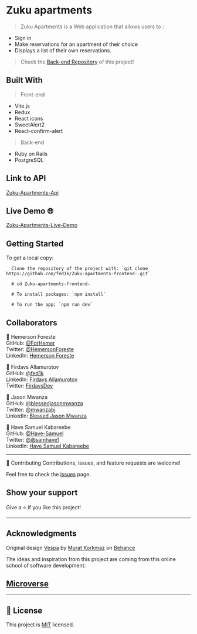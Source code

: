 # Zuku apartments

> Zuku Apartments is a Web application that allows users to :
 - Sign in
 - Make reservations for an apartment of their choice
 - Displays a list of their own reservations.

> Check the [Back-end Repository](https://github.com/ForHemer/Zuku-Apartments-Backend) of this project!

## Built With

> Front-end

- Vite.js
- Redux
- React icons
- SweetAlert2
- React-confirm-alert 

> Back-end

- Ruby on Rails
- PostgreSQL

## Link to API

[Zuku-Apartments-Api](https://zuku-apartments-api.herokuapp.com)

## Live Demo 🌐

[Zuku-Apartments-Live-Demo](https://zuku-apartments-frontend.vercel.app/)

## Getting Started

To get a local copy:

```
  Clone the repository of the project with: `git clone https://github.com/fed1k/Zuku-apartments-frontend-.git`
  
  # cd Zuku-apartments-frontend-

  # To install packages: `npm install`

  # To run the app: `npm run dev`

```
## Collaborators 

👤 Hemerson Foreste<br>
GitHub: [@ForHemer](https://github.com/ForHemer)<br>
Twitter: [@HemersonForeste](https://twitter.com/HemersonForeste)<br>
LinkedIn: [Hemerson Foreste](https://www.linkedin.com/in/hemerson-foreste/)<br>

👤 Firdavs Allamurotov<br>
GitHub: [@fed1k](https://github.com/fed1k)<br>
LinkedIn: [Firdavs Allamurotov](https://www.linkedin.com/in/firdavs-allamurotov/)<br>
Twitter: [FirdavsDev](https://twitter.com/FirdavsDev)<br>

👤 Jason Mwanza<br>
GitHub: [@blessedjasonmwanza](https://github.com/blessedjasonmwanza)<br>
Twitter: [@mwanzabj](https://twitter.com/mwanzabj)<br>
LinkedIn: [Blessed Jason Mwanza](https://www.linkedin.com/in/blessedjasonmwanza/)<br>

👤 Have Samuel Kabareebe<br>
GitHub: [@Have-Samuel](https://github.com/Have-Samuel)<br>
Twitter: [@@samhave1](https://twitter.com/samhave1)<br>
LinkedIn: [Have Samuel Kabareebe](https://www.linkedin.com/in/have-samuel/)<br>

<hr>

🤝 Contributing
Contributions, issues, and feature requests are welcome!

Feel free to check the [issues](https://github.com/fed1k/Zuku-apartments-frontend-/issues) page.

## Show your support

Give a ⭐️ if you like this project!
<hr>

## Acknowledgments

Original design [Vespa](https://www.behance.net/gallery/26425031/Vespa-Responsive-Redesign/modules/173005583) by [Murat Korkmaz](https://www.behance.net/muratk) on [Behance](https://www.behance.net/)

The ideas and inspiration from this project are coming from this online school of software development:

## [**Microverse**](https://www.microverse.org/)
<hr>

## 📝 License

This project is [MIT](./MIT.md) licensed.
